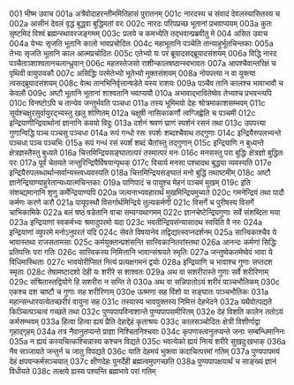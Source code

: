 001  	भीष्म उवाच
001a	अत्रैवोदाहरन्तीममितिहासं पुरातनम्
001c	नारदस्य च संवादं देवलस्यासितस्य च
002a	आसीनं देवलं वृद्धं बुद्ध्वा बुद्धिमतां वरः
002c	नारदः परिपप्रच्छ भूतानां प्रभवाप्ययम्
003a	कुतः सृष्टमिदं विश्वं ब्रह्मन्स्थावरजङ्गमम्
003c	प्रलये च कमभ्येति तद्भवान्प्रब्रवीतु मे
004  	असित उवाच
004a	येभ्यः सृजति भूतानि कालो भावप्रचोदितः
004c	महाभूतानि पञ्चेति तान्याहुर्भूतचिन्तकाः
005a	तेभ्यः सृजति भूतानि काल आत्मप्रचोदितः
005c	एतेभ्यो यः परं ब्रूयादसद्ब्रूयादसंशयम्
006a	विद्धि नारद पञ्चैताञ्शाश्वतानचलान्ध्रुवान्
006c	महतस्तेजसो राशीन्कालषष्ठान्स्वभावतः
007a	आपश्चैवान्तरिक्षं च पृथिवी वायुपावकौ
007c	असिद्धिः परमेतेभ्यो भूतेभ्यो मुक्तसंशयम्
008a	नोपपत्त्या न वा युक्त्या त्वसद्ब्रूयादसंशयम्
008c	वेत्थ तानभिनिर्वृत्तान्षडेते यस्य राशयः
009a	पञ्चैव तानि कालश्च भावाभावौ च केवलौ
009c	अष्टौ भूतानि भूतानां शाश्वतानि भवाप्ययौ
010a	अभावाद्भावितेष्वेव तेभ्यश्च प्रभवन्त्यपि
010c	विनष्टोऽपि च तान्येव जन्तुर्भवति पञ्चधा
011a	तस्य भूमिमयो देहः श्रोत्रमाकाशसम्भवम्
011c	सूर्यश्चक्षुरसुर्वायुरद्भ्यस्तु खलु शोणितम्
012a	चक्षुषी नासिकाकर्णौ त्वग्जिह्वेति च पञ्चमी
012c	इन्द्रियाणीन्द्रियार्थानां ज्ञानानि कवयो विदुः
013a	दर्शनं श्रवणं घ्राणं स्पर्शनं रसनं तथा
013c	उपपत्त्या गुणान्विद्धि पञ्च पञ्चसु पञ्चधा
014a	रूपं गन्धो रसः स्पर्शः शब्दश्चैवाथ तद्गुणाः
014c	इन्द्रियैरुपलभ्यन्ते पञ्चधा पञ्च पञ्चभिः
015a	रूपं गन्धं रसं स्पर्शं शब्दं चैतांस्तु तद्गुणान्
015c	इन्द्रियाणि न बुध्यन्ते क्षेत्रज्ञस्तैस्तु बुध्यते
016a	चित्तमिन्द्रियसङ्घातात्परं तस्मात्परं मनः
016c	मनसस्तु परा बुद्धिः क्षेत्रज्ञो बुद्धितः परः
017a	पूर्वं चेतयते जन्तुरिन्द्रियैर्विषयान्पृथक्
017c	विचार्य मनसा पश्चादथ बुद्ध्या व्यवस्यति
017e	इन्द्रियैरुपलब्धार्थान्सर्वान्यस्त्वध्यवस्यति
018a	चित्तमिन्द्रियसङ्घातं मनो बुद्धिं तथाष्टमीम्
018c	अष्टौ ज्ञानेन्द्रियाण्याहुरेतान्यध्यात्मचिन्तकाः
019a	पाणिपादं च पायुश्च मेहनं पञ्चमं मुखम्
019c	इति संशब्द्यमानानि शृणु कर्मेन्द्रियाण्यपि
020a	जल्पनाभ्यवहारार्थं मुखमिन्द्रियमुच्यते
020c	गमनेन्द्रियं तथा पादौ कर्मणः करणे करौ
021a	पायूपस्थौ विसर्गार्थमिन्द्रिये तुल्यकर्मणी
021c	विसर्गे च पुरीषस्य विसर्गे चाभिकामिके
022a	बलं षष्ठं षडेतानि वाचा सम्यग्यथागमम्
022c	ज्ञानचेष्टेन्द्रियगुणाः सर्वे संशब्दिता मया
023a	इन्द्रियाणां स्वकर्मभ्यः श्रमादुपरमो यदा
023c	भवतीन्द्रियसंन्यासादथ स्वपिति वै नरः
024a	इन्द्रियाणां व्युपरमे मनोऽनुपरतं यदि
024c	सेवते विषयानेव तद्विद्यात्स्वप्नदर्शनम्
025a	सात्त्विकाश्चैव ये भावास्तथा राजसतामसाः
025c	कर्मयुक्तान्प्रशंसन्ति सात्त्विकानितरांस्तथा
026a	आनन्दः कर्मणां सिद्धिः प्रतिपत्तिः परा गतिः
026c	सात्त्विकस्य निमित्तानि भावान्संश्रयते स्मृतिः
027a	जन्तुष्वेकतमेष्वेवं भावा ये विधिमास्थिताः
027c	भावयोरीप्सितं नित्यं प्रत्यक्षगमनं द्वयोः
028a	इन्द्रियाणि च भावाश्च गुणाः सप्तदश स्मृताः
028c	तेषामष्टादशो देही यः शरीरे स शाश्वतः
029a	अथ वा सशरीरास्ते गुणाः सर्वे शरीरिणाम्
029c	संश्रितास्तद्वियोगे हि सशरीरा न सन्ति ते
030a	अथ वा सन्निपातोऽयं शरीरं पाञ्चभौतिकम्
030c	एकश्च दश चाष्टौ च गुणाः सह शरीरिणाम्
030e	ऊष्मणा सह विंशो वा सङ्घातः पाञ्चभौतिकः
031a	महान्सन्धारयत्येतच्छरीरं वायुना सह
031c	तस्यास्य भावयुक्तस्य निमित्तं देहभेदने
032a	यथैवोत्पद्यते किञ्चित्पञ्चत्वं गच्छते तथा
032c	पुण्यपापविनाशान्ते पुण्यपापसमीरितम्
032e	देहं विशति कालेन ततोऽयं कर्मसम्भवम्
033a	हित्वा हित्वा ह्ययं प्रैति देहाद्देहं कृताश्रयः
033c	कालसञ्चोदितः क्षेत्री विशीर्णाद्वा गृहाद्गृहम्
034a	तत्र नैवानुतप्यन्ते प्राज्ञा निश्चितनिश्चयाः
034c	कृपणास्त्वनुतप्यन्ते जनाः सम्बन्धिमानिनः
035a	न ह्ययं कस्यचित्कश्चिन्नास्य कश्चन विद्यते
035c	भवत्येको ह्ययं नित्यं शरीरे सुखदुःखभाक्
036a	नैव सञ्जायते जन्तुर्न च जातु विपद्यते
036c	याति देहमयं भुक्त्वा कदाचित्परमां गतिम्
037a	पुण्यपापमयं देहं क्षपयन्कर्मसञ्चयात्
037c	क्षीणदेहः पुनर्देही ब्रह्मत्वमुपगच्छति
038a	पुण्यपापक्षयार्थं च साङ्ख्यं ज्ञानं विधीयते
038c	तत्क्षये ह्यस्य पश्यन्ति ब्रह्मभावे परां गतिम्


